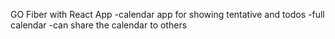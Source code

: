 GO Fiber with React App
-calendar app for showing tentative and todos
-full calendar 
-can share the calendar to others 
